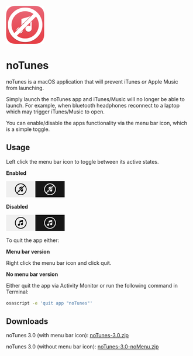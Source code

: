 ![noTunes Logo](/screenshots/app-icon.png)

# noTunes

noTunes is a macOS application that will prevent iTunes _or_ Apple Music from launching.

Simply launch the noTunes app and iTunes/Music will no longer be able to launch. For example, when bluetooth headphones reconnect to a laptop which may trigger iTunes/Music to open.

You can enable/disable the apps functionality via the menu bar icon, which is a simple toggle.

## Usage

Left click the menu bar icon to toggle between its active states.

**Enabled**

![noTunes Enabled](/screenshots/menubar-enabled.png)

**Disabled**

![noTunes Disabled](/screenshots/menubar-disabled.png)

To quit the app either:

**Menu bar version**

Right click the menu bar icon and click quit.

**No menu bar version**

Either quit the app via Activity Monitor or run the following command in Terminal:

```bash
osascript -e 'quit app "noTunes"'
```

## Downloads

noTunes 3.0 (with menu bar icon): [noTunes-3.0.zip](https://github.com/tombonez/noTunes/releases/download/v3.0/noTunes-3.0.zip)

noTunes 3.0 (without menu bar icon): [noTunes-3.0-noMenu.zip](https://github.com/tombonez/noTunes/releases/download/v3.0/noTunes-3.0-noMenu.zip)

